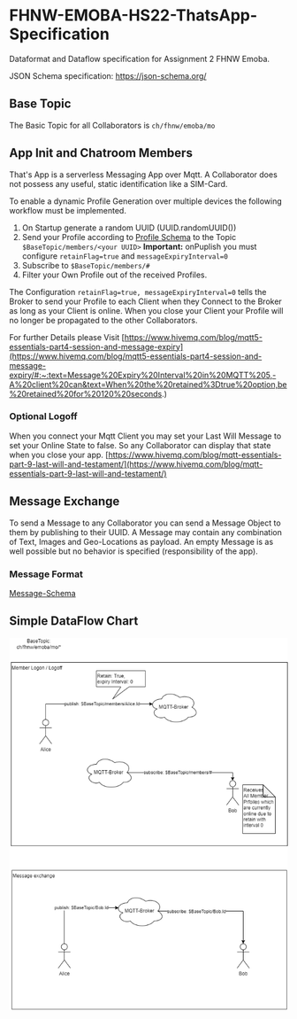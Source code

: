 # FHNW-EMOBA-HS22-ThatsApp-Specification
Dataformat and Dataflow specification for Assignment 2 FHNW Emoba.

JSON Schema specification: https://json-schema.org/

## Base Topic
The Basic Topic for all Collaborators is `ch/fhnw/emoba/mo`

## App Init and Chatroom Members

That's App is a serverless Messaging App over Mqtt. A Collaborator does not possess any useful, static identification like a SIM-Card.

To enable a dynamic Profile Generation over multiple devices the following workflow must be implemented.

1. On Startup generate a random UUID (UUID.randomUUID())
2. Send your Profile according to [Profile Schema](https://github.com/KZellweger/FHNW-EMOBA-HS22-ThatsApp-Specification/profile.schema.json) to the Topic `$BaseTopic/members/<your UUID>` **Important:** onPuplish you must configure `retainFlag=true` and `messageExpiryInterval=0`
3. Subscribe to `$BaseTopic/members/#`
4. Filter your Own Profile out of the received Profiles.

The Configuration `retainFlag=true, messageExpiryInterval=0` tells the Broker to send your Profile to each Client when they Connect to the Broker as long as your Client is online. When you close your Client your Profile will no longer be propagated to the other Collaborators.

For further Details please Visit [https://www.hivemq.com/blog/mqtt5-essentials-part4-session-and-message-expiry](https://www.hivemq.com/blog/mqtt5-essentials-part4-session-and-message-expiry/#:~:text=Message%20Expiry%20Interval%20in%20MQTT%205,-A%20client%20can&text=When%20the%20retained%3Dtrue%20option,be%20retained%20for%20120%20seconds.)

### Optional Logoff
When you connect your Mqtt Client you may set your Last Will Message to set your Online State to false. So any Collaborator can display that state when you close your app. 
[https://www.hivemq.com/blog/mqtt-essentials-part-9-last-will-and-testament/](https://www.hivemq.com/blog/mqtt-essentials-part-9-last-will-and-testament/)

## Message Exchange

To send a Message to any Collaborator you can send a Message Object to them by publishing to their UUID. 
A Message may contain any combination of Text, Images and Geo-Locations as payload. 
An empty Message is as well possible but no behavior is specified (responsibility of the app).

### Message Format
[Message-Schema](https://github.com/KZellweger/FHNW-EMOBA-HS22-ThatsApp-Specification/blob/main/message.schema.json)


## Simple DataFlow Chart

![./DataFlow.png](./DataFlow.png)